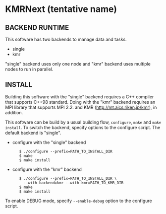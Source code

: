 KMRNext (tentative name)
========================

BACKEND RUNTIME
---------------

This software has two backends to manage data and tasks.

* single
* kmr

"single" backend uses only one node and "kmr" backend uses multiple nodes to
run in parallel.

INSTALL
-------

Building this software with the "single" backend requires a C++ compiler that
supports C++98 standard.  Doing with the "kmr" backend requires an MPI
library that supports MPI 2.2. and KMR (http://mt.aics.riken.jp/kmr), in
addition.

This software can be build by a usual building flow, `configure`, `make` and
`make install`. To switch the backend, specify options to the configure
script.  The default backend is "single".

* configure with the "single" backend

         $ ./configure --prefix=PATH_TO_INSTALL_DIR
         $ make
         $ make install

* configure with the "kmr" backend

         $ ./configure --prefix=PATH_TO_INSTALL_DIR \
           --with-backend=kmr --with-kmr=PATH_TO_KMR_DIR
         $ make
         $ make install

To enable DEBUG mode, specify `--enable-debug` option to the configure script.
